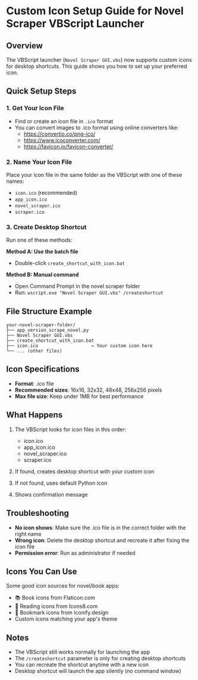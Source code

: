 # Custom Icon Setup Guide for Novel Scraper VBScript Launcher

## Overview
The VBScript launcher (`Novel Scraper GUI.vbs`) now supports custom icons for desktop shortcuts. This guide shows you how to set up your preferred icon.

## Quick Setup Steps

### 1. Get Your Icon File
- Find or create an icon file in `.ico` format
- You can convert images to .ico format using online converters like:
  - https://convertio.co/png-ico/
  - https://www.icoconverter.com/
  - https://favicon.io/favicon-converter/

### 2. Name Your Icon File
Place your icon file in the same folder as the VBScript with one of these names:
- `icon.ico` (recommended)
- `app_icon.ico`
- `novel_scraper.ico`
- `scraper.ico`

### 3. Create Desktop Shortcut
Run one of these methods:

**Method A: Use the batch file**
- Double-click `create_shortcut_with_icon.bat`

**Method B: Manual command**
- Open Command Prompt in the novel scraper folder
- Run: `wscript.exe "Novel Scraper GUI.vbs" /createshortcut`

## File Structure Example
```
your-novel-scraper-folder/
├── app_version_scrape_novel.py
├── Novel Scraper GUI.vbs
├── create_shortcut_with_icon.bat
├── icon.ico                    ← Your custom icon here
└── ... (other files)
```

## Icon Specifications
- **Format**: .ico file
- **Recommended sizes**: 16x16, 32x32, 48x48, 256x256 pixels
- **Max file size**: Keep under 1MB for best performance

## What Happens
1. The VBScript looks for icon files in this order:
   - icon.ico
   - app_icon.ico  
   - novel_scraper.ico
   - scraper.ico

2. If found, creates desktop shortcut with your custom icon
3. If not found, uses default Python icon
4. Shows confirmation message

## Troubleshooting
- **No icon shows**: Make sure the .ico file is in the correct folder with the right name
- **Wrong icon**: Delete the desktop shortcut and recreate it after fixing the icon file
- **Permission error**: Run as administrator if needed

## Icons You Can Use
Some good icon sources for novel/book apps:
- 📚 Book icons from Flaticon.com
- 📖 Reading icons from Icons8.com
- 🔖 Bookmark icons from Iconify.design
- Custom icons matching your app's theme

## Notes
- The VBScript still works normally for launching the app
- The `/createshortcut` parameter is only for creating desktop shortcuts
- You can recreate the shortcut anytime with a new icon
- Desktop shortcut will launch the app silently (no command window)
